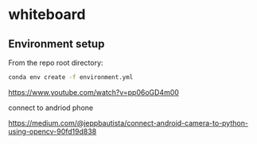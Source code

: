 # whiteboard


## Environment setup

From the repo root directory:

```sh
conda env create -f environment.yml
```

https://www.youtube.com/watch?v=pp06oGD4m00


connect to andriod phone

https://medium.com/@jeppbautista/connect-android-camera-to-python-using-opencv-90fd19d838
